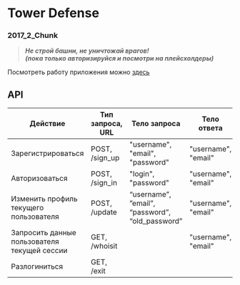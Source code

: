 # Tower Defense
### 2017_2_Chunk

> ***Не строй башни, не уничтожай врагов!<br>
> (пока только авторизируйся и посмотри на плейсхолдеры)***

Посмотреть работу приложения можно [здесь](https://tower-defense.herokuapp.com/)

## API
| Действие | Тип запроса, URL | Тело запроса | Тело ответа |
| --- | --- | --- | --- |
| Зарегистрироваться | POST, /sign_up | "username", "email", "password" | "username", "email" |
| Авторизоваться | POST, /sign_in | "login", "password" | "username", "email" |
| Изменить профиль текущего пользователя | POST, /update | “username”, ”email”, “password”, “old_password” | "username", "email" |
| Запросить данные пользователя текущей сессии | GET, /whoisit | | "username", "email" | |
| Разлогиниться | GET, /exit |  |  |

